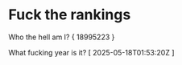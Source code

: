 # Fuck the rankings

Who the hell am I?
{ 18995223 }

What fucking year is it?
[ 2025-05-18T01:53:20Z ]
